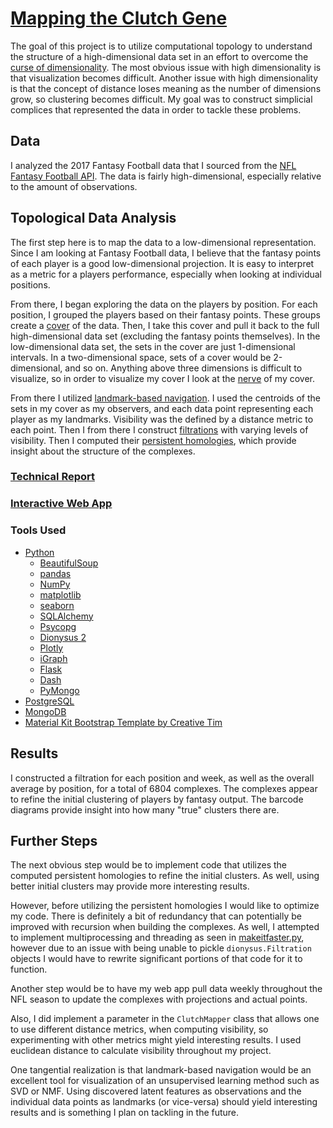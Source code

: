 # [Mapping the Clutch Gene](http://benedictaquino.com/mapping-the-clutch-gene)

The goal of this project is to utilize computational topology to understand the 
structure of a high-dimensional data set in an effort to overcome the [curse of 
dimensionality]. The most obvious issue with high dimensionality is that 
visualization becomes difficult. Another issue with high dimensionality is that 
the concept of distance loses meaning as the number of dimensions grow, so 
clustering becomes difficult. My goal was to construct simplicial complices that
represented the data in order to tackle these problems.

## Data

I analyzed the 2017 Fantasy Football data that I sourced from the 
[NFL Fantasy Football API](http://api.fantasy.nfl.com/). The data is fairly 
high-dimensional, especially relative to the amount of observations.

[curse of dimensionality]: https://en.wikipedia.org/wiki/Curse_of_dimensionality
[simplicial complexes]: https://en.wikipedia.org/wiki/Simplicial_complex

## Topological Data Analysis

The first step here is to map the data to a low-dimensional representation. 
Since I am looking at Fantasy Football data, I believe that the fantasy points 
of each player is a good low-dimensional projection. It is easy to interpret as 
a metric for a players performance, especially when looking at individual 
positions.

From there, I began exploring the data on the players by position. For each 
position, I grouped the players based on their fantasy points. These groups
create a [cover] of the data. Then, I take this cover and pull it back to the
full high-dimensional data set (excluding the fantasy points themselves). In the
low-dimensional data set, the sets in the cover are just 1-dimensional 
intervals. In a two-dimensional space, sets of a cover would be 2-dimensional,
and so on. Anything above three dimensions is difficult to visualize, so in 
order to visualize my cover I look at the [nerve] of my cover.

From there I utilized [landmark-based navigation]. I used the centroids of the 
sets in my cover as my observers, and each data point representing each player 
as my landmarks. Visibility was the defined by a distance metric to each point. 
Then I from there I construct [filtrations] with varying levels of visibility.
Then I computed their [persistent homologies], which provide insight about the 
structure of the complexes.

[cover]: https://en.wikipedia.org/wiki/Cover_(topology)
[nerve]:  https://en.wikipedia.org/wiki/Nerve_of_a_covering
[landmark-based navigation]: https://www.math.upenn.edu/~ghrist/preprints/landmarkvisibility.pdf
[filtrations]: https://en.wikipedia.org/wiki/Filtration_(mathematics)
[persistent homologies]: https://en.wikipedia.org/wiki/Persistent_homology 

### [Technical Report](report.md)

### [Interactive Web App](http://benedictaquino.com/mapping-the-clutch-gene)

### Tools Used

- [Python](https://www.python.org/)
    - [BeautifulSoup](https://www.crummy.com/software/BeautifulSoup/bs4/doc/)
    - [pandas](https://pandas.pydata.org/)
    - [NumPy](http://www.numpy.org/)
    - [matplotlib](https://matplotlib.org/)
    - [seaborn](https://seaborn.pydata.org/)
    - [SQLAlchemy](https://www.sqlalchemy.org/)
    - [Psycopg](http://initd.org/psycopg/)
    - [Dionysus 2](http://www.mrzv.org/software/dionysus2/)
    - [Plotly](https://plot.ly/)
    - [iGraph](http://igraph.org/redirect.html)
    - [Flask](http://flask.pocoo.org/)
    - [Dash](https://plot.ly/products/dash/)
    - [PyMongo](https://api.mongodb.com/python/current/)
- [PostgreSQL](https://www.postgresql.org/)
- [MongoDB](https://www.mongodb.com/)
- [Material Kit Bootstrap Template by Creative Tim](https://demos.creative-tim.com/material-kit/index.html)

## Results

I constructed a filtration for each position and week, as well as the overall 
average by position, for a total of 6804 complexes. The complexes appear to 
refine the initial clustering of players by fantasy output. The barcode diagrams
provide insight into how many "true" clusters there are. 

## Further Steps

The next obvious step would be to implement code that utilizes the computed 
persistent homologies to refine the initial clusters. As well, using better 
initial clusters may provide more interesting results.

However, before utilizing the persistent homologies I would like to optimize my 
code. There is definitely a bit of redundancy that can potentially be improved
with recursion when building the complexes. As well, I attempted to implement
multiprocessing and threading as seen in [makeitfaster.py], however due to an
issue with being unable to pickle `dionysus.Filtration` objects I would have to
rewrite significant portions of that code for it to function.

Another step would be to have my web app pull data weekly throughout the NFL 
season to update the complexes with projections and actual points.

Also, I did implement a parameter in the `ClutchMapper` class that allows one to
use different distance metrics, when computing visibility, so experimenting with
other metrics might yield interesting results. I used euclidean distance to 
calculate visibility throughout my project.

One tangential realization is that landmark-based navigation would be an 
excellent tool for visualization of an unsupervised learning method such as SVD
or NMF. Using discovered latent features as observations and the individual data 
points as landmarks (or vice-versa) should yield interesting results and is 
something I plan on tackling in the future.

[makeitfaster.py]: src/makeitfaster.py
